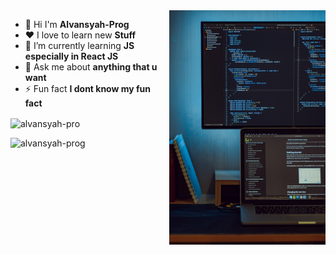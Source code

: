 <img src='banner.jpg' width='250' align="right">

  - 👋 Hi I'm **Alvansyah-Prog**   
  - ❤ I love to learn new **Stuff**
  - 🌱 I’m currently learning **JS especially in React JS**
  - 💬 Ask me about **anything that u want**
  - ⚡ Fun fact **I dont know my fun fact**

<p><img align="center" src="https://github-readme-streak-stats.herokuapp.com/?user=alvansyah-prog&theme=highcontrast" alt="alvansyah-pro" /></p>

<p align="left"> <img src="https://komarev.com/ghpvc/?username=alvansyah-prog&label=Profile%20views&color=0e75b6&style=flat" alt="alvansyah-prog" /> </p>
